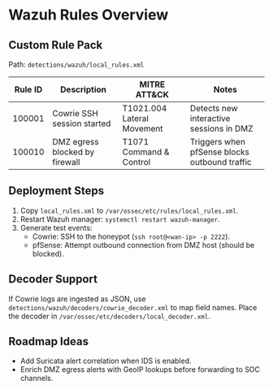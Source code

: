 # Wazuh Rules Overview

## Custom Rule Pack

Path: `detections/wazuh/local_rules.xml`

| Rule ID | Description                     | MITRE ATT&CK             | Notes                                       |
|---------|---------------------------------|--------------------------|---------------------------------------------|
| 100001  | Cowrie SSH session started      | T1021.004 Lateral Movement | Detects new interactive sessions in DMZ     |
| 100010  | DMZ egress blocked by firewall  | T1071 Command & Control  | Triggers when pfSense blocks outbound traffic |

## Deployment Steps

1. Copy `local_rules.xml` to `/var/ossec/etc/rules/local_rules.xml`.
2. Restart Wazuh manager: `systemctl restart wazuh-manager`.
3. Generate test events:
   - Cowrie: SSH to the honeypot (`ssh root@<wan-ip> -p 2222`).
   - pfSense: Attempt outbound connection from DMZ host (should be blocked).

## Decoder Support

If Cowrie logs are ingested as JSON, use `detections/wazuh/decoders/cowrie_decoder.xml` to map field names. Place the decoder in `/var/ossec/etc/decoders/local_decoder.xml`.

## Roadmap Ideas

- Add Suricata alert correlation when IDS is enabled.
- Enrich DMZ egress alerts with GeoIP lookups before forwarding to SOC channels.
